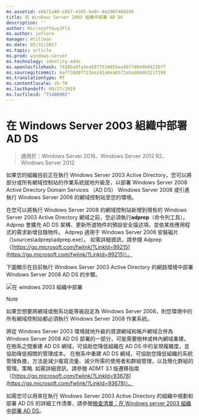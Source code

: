 ```yaml
---
ms.assetid: e6b72a80-e8b7-4305-be0c-0a290f468d36
title: 在 Windows Server 2003 組織中部署 AD DS
description: ''
author: MicrosoftGuyJFlo
ms.author: joflore
manager: mtillman
ms.date: 05/31/2017
ms.topic: article
ms.prod: windows-server
ms.technology: identity-adds
ms.openlocfilehash: 7426ba8fa3ea5077510655ea4877d0e0b69226ff
ms.sourcegitcommit: 6aff3d88ff22ea141a6ea6572a5ad8dd6321f199
ms.translationtype: MT
ms.contentlocale: zh-TW
ms.lasthandoff: 09/27/2019
ms.locfileid: "71408902"
---
```

# <a name="deploying-ad-ds-in-a-windows-server-2003-organization"></a>在 Windows Server 2003 組織中部署 AD DS

>適用於：Windows Server 2016、Windows Server 2012 R2、Windows Server 2012

如果您的組織目前正在執行 Windows Server 2003 Active Directory，您可以將部分或所有網域控制站的作業系統就地升級至，以部署 Windows Server 2008 Active Directory Domain Services （AD DS） Windows Server 2008 或引進執行 Windows Server 2008 的網域控制站至您的環境。  
  
在您可以將執行 Windows Server 2008 的網域控制站新增到現有的 Windows Server 2003 Active Directory 網域之前，您必須執行**adprep**（命令列工具）。 Adprep 會擴充 AD DS 架構、更新所選物件的預設安全描述項，並依某些應用程式的需求新增目錄物件。 Adprep 適用于 Windows Server 2008 安裝磁片（\sources\adprep\adprep.exe）。 如需詳細資訊，請參閱 Adprep （[https://go.microsoft.com/fwlink/?LinkId=99215](https://go.microsoft.com/fwlink/?LinkId=99215)）。  
  
下圖顯示在目前執行 Windows Server 2003 Active Directory 的網路環境中部署 Windows Server 2008 AD DS 的步驟。  
  
![在 windows 2003 組織中部署](media/Deploying-AD-DS-in-a-Windows-Server-2003-Organization/900c4eee-1119-4a9a-9310-755597428b71.gif)  
  
> [!NOTE]  
> 如果您想要將網域或樹系功能等級設定為 Windows Server 2008，則您環境中的所有網域控制站都必須執行 Windows Server 2008 作業系統。  
  
將從 Windows Server 2003 環境就地升級的資源網域和帳戶網域合併為 Windows Server 2008 AD DS 部署的一部分，可能需要樹林或林內網域重建。 在樹系之間重建 AD DS 網域，可協助您降低組織在 AD DS 中的呈現複雜度，並協助降低相關的管理成本。 在樹系中重建 AD DS 網域，可協助您降低組織的系統管理負擔，方法是減少複寫流量、減少所需的使用者和群組管理，以及簡化群組的管理。策略. 如需詳細資訊，請參閱 ADMT 3.1 版遷移指南（[https://go.microsoft.com/fwlink/?LinkId=93678](https://go.microsoft.com/fwlink/?LinkId=93678)）。  
  
如需您可以用來在執行 Windows Server 2003 Active Directory 的組織中規劃和部署 AD DS 的詳細工作清單，請參閱[檢查清單：在 Windows server 2003 組織中部署 AD DS](https://technet.microsoft.com/library/cc771407.aspx)。  
  


